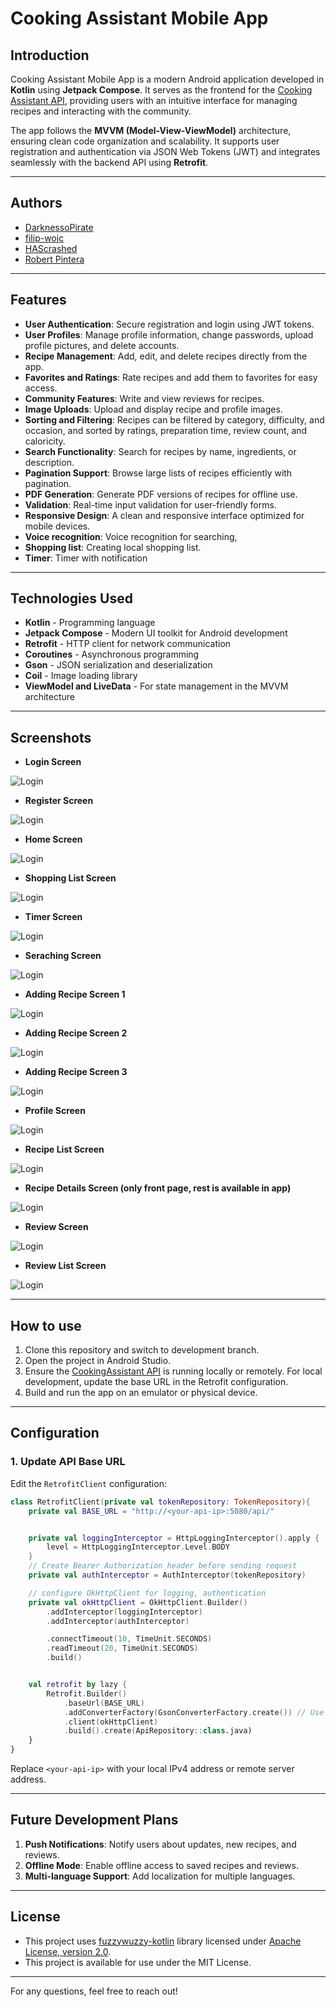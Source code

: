 # Cooking Assistant Mobile App

## Introduction
Cooking Assistant Mobile App is a modern Android application developed in **Kotlin** using **Jetpack Compose**. It serves as the frontend for the [Cooking Assistant API](https://github.com/CookingAssistantMobile-org/CookingAssistantAPI), providing users with an intuitive interface for managing recipes and interacting with the community.

The app follows the **MVVM (Model-View-ViewModel)** architecture, ensuring clean code organization and scalability. It supports user registration and authentication via JSON Web Tokens (JWT) and integrates seamlessly with the backend API using **Retrofit**.

---
## Authors
- [DarknessoPirate](https://github.com/DarknessoPirate)
- [filip-wojc](https://github.com/filip-wojc)
- [HAScrashed](https://github.com/HAScrashed)
- [Robert Pintera](https://github.com/RobertPintera)

---
## Features
- **User Authentication**: Secure registration and login using JWT tokens.
- **User Profiles**: Manage profile information, change passwords, upload profile pictures, and delete accounts.
- **Recipe Management**: Add, edit, and delete recipes directly from the app.
- **Favorites and Ratings**: Rate recipes and add them to favorites for easy access.
- **Community Features**: Write and view reviews for recipes.
- **Image Uploads**: Upload and display recipe and profile images.
- **Sorting and Filtering**: Recipes can be filtered by category, difficulty, and occasion, and sorted by ratings, preparation time, review count, and caloricity.
- **Search Functionality**: Search for recipes by name, ingredients, or description.
- **Pagination Support**: Browse large lists of recipes efficiently with pagination.
- **PDF Generation**: Generate PDF versions of recipes for offline use.
- **Validation**: Real-time input validation for user-friendly forms.
- **Responsive Design**: A clean and responsive interface optimized for mobile devices.
- **Voice recognition**: Voice recognition for searching,
- **Shopping list**: Creating local shopping list.
- **Timer**: Timer with notification 

---
## Technologies Used
- **Kotlin** - Programming language
- **Jetpack Compose** - Modern UI toolkit for Android development
- **Retrofit** - HTTP client for network communication
- **Coroutines** - Asynchronous programming
- **Gson** - JSON serialization and deserialization
- **Coil** - Image loading library
- **ViewModel and LiveData** - For state management in the MVVM architecture

---
## Screenshots
- **Login Screen**
  
![Login](Screenshots/LoginScreen.png)
- **Register Screen**
  
![Login](Screenshots/RegisterScreen.png)
- **Home Screen**
  
![Login](Screenshots/HomeScreen.png)
- **Shopping List Screen**
  
![Login](Screenshots/ShoppingListScreen.png)
- **Timer Screen**
  
![Login](Screenshots/TimerScreen.png)
- **Seraching Screen**
  
![Login](Screenshots/SearchScreen.png)
- **Adding Recipe Screen 1**
  
![Login](Screenshots/CreateRecipe1.png)
- **Adding Recipe Screen 2**
  
![Login](Screenshots/CreateRecipe2.png)
- **Adding Recipe Screen 3**
  
![Login](Screenshots/CreateRecipe3.png)
- **Profile Screen**
  
![Login](Screenshots/ProfileScreen.png)
- **Recipe List Screen**

![Login](Screenshots/RecipeListScreen.png)
- **Recipe Details Screen (only front page, rest is available in app)**
  
![Login](Screenshots/RecipeDetails1.png)
- **Review Screen**

![Login](Screenshots/ReviewScreen.png)
- **Review List Screen**
  
![Login](Screenshots/ReviewListScreen.png)

---
## How to use
1. Clone this repository and switch to development branch.
2. Open the project in Android Studio.
3. Ensure the [CookingAssistant API](https://github.com/filip-wojc/CookingAssistantAPI) is running locally or remotely. For local development, update the base URL in the Retrofit configuration.
4. Build and run the app on an emulator or physical device.

---
## Configuration
### 1. Update API Base URL
Edit the `RetrofitClient` configuration:
```kotlin
class RetrofitClient(private val tokenRepository: TokenRepository){
    private val BASE_URL = "http://<your-api-ip>:5080/api/"


    private val loggingInterceptor = HttpLoggingInterceptor().apply {
        level = HttpLoggingInterceptor.Level.BODY
    }
    // Create Bearer Authorization header before sending request
    private val authInterceptor = AuthInterceptor(tokenRepository)

    // configure OkHttpClient for logging, authentication
    private val okHttpClient = OkHttpClient.Builder()
        .addInterceptor(loggingInterceptor)
        .addInterceptor(authInterceptor)

        .connectTimeout(10, TimeUnit.SECONDS)
        .readTimeout(20, TimeUnit.SECONDS)
        .build()


    val retrofit by lazy {
        Retrofit.Builder()
            .baseUrl(BASE_URL)
            .addConverterFactory(GsonConverterFactory.create()) // Use custom Gson
            .client(okHttpClient)
            .build().create(ApiRepository::class.java)
    }
}
```
Replace `<your-api-ip>` with your local IPv4 address or remote server address.

---
## Future Development Plans
1. **Push Notifications**: Notify users about updates, new recipes, and reviews.
2. **Offline Mode**: Enable offline access to saved recipes and reviews.
3. **Multi-language Support**: Add localization for multiple languages.

---
## License
- This project uses [fuzzywuzzy-kotlin](https://github.com/jens-muenker/fuzzywuzzy-kotlin) library licensed under [Apache License, version 2.0](http://www.apache.org/licenses/LICENSE-2.0).
- This project is available for use under the MIT License.

---
For any questions, feel free to reach out!

